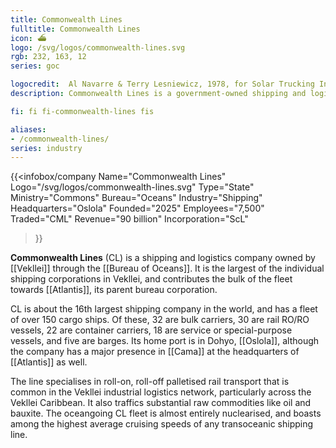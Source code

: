 ```yaml
---
title: Commonwealth Lines
fulltitle: Commonwealth Lines
icon: ⛴️
logo: /svg/logos/commonwealth-lines.svg
rgb: 232, 163, 12
series: goc

logocredit:  Al Navarre & Terry Lesniewicz, 1978, for Solar Trucking Incorporated.
description: Commonwealth Lines is a government-owned shipping and logistics corporation in Vekllei.

fi: fi fi-commonwealth-lines fis

aliases:
- /commonwealth-lines/
series: industry
---
```


{{<infobox/company
	 Name="Commonwealth Lines"
	 Logo="/svg/logos/commonwealth-lines.svg"
	 Type="State"
	 Ministry="Commons"
	 Bureau="Oceans"
	 Industry="Shipping"
	 Headquarters="Oslola"
	 Founded="2025"
	 Employees="7,500"
	 Traded="CML"
	 Revenue="90 billion"
	 Incorporation="ScL"
 >}}

<span class="fi fi-commonwealth-lines fis"></span>  **Commonwealth Lines** (CL) is a shipping and logistics company owned by [[Vekllei]] through the [[Bureau of Oceans]]. It is the largest of the individual shipping corporations in Vekllei, and contributes the bulk of the fleet towards [[Atlantis]], its parent bureau corporation.

CL is about the 16th largest shipping company in the world, and has a fleet of over 150 cargo ships. Of these, 32 are bulk carriers, 30 are rail RO/RO vessels, 22 are container carriers, 18 are service or special-purpose vessels, and five are barges. Its home port is in Dohyo, [[Oslola]], although the company has a major presence in [[Cama]] at the headquarters of [[Atlantis]] as well.

The line specialises in roll-on, roll-off palletised rail transport that is common in the Vekllei industrial logistics network, particularly across the Vekllei Caribbean. It also traffics substantial raw commodities like oil and bauxite. The oceangoing CL fleet is almost entirely nuclearised, and boasts among the highest average cruising speeds of any transoceanic shipping line.